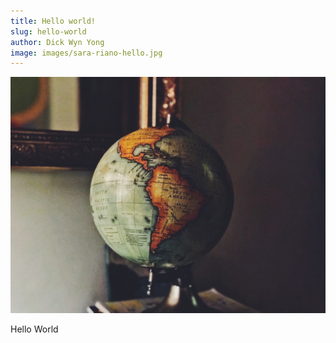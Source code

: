 ```yaml
---
title: Hello world!
slug: hello-world
author: Dick Wyn Yong
image: images/sara-riano-hello.jpg
---
```


![Globe](images/sara-riano-hello.jpg)

Hello World
